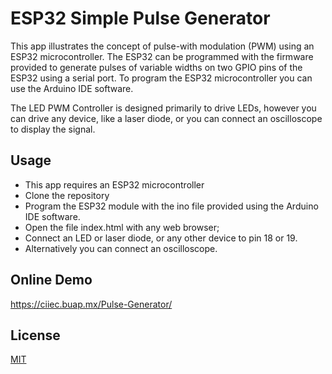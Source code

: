 # ESP32 Simple Pulse Generator

This app illustrates the concept of pulse-with modulation (PWM) using an ESP32 microcontroller. The ESP32 can be programmed with the firmware provided to generate pulses of variable widths on two GPIO pins of the ESP32 using a serial port. To program the ESP32 microcontroller you can use the Arduino IDE software.

The LED PWM Controller is designed primarily to drive LEDs, however you can drive any device, like a laser diode, or you can connect an oscilloscope to display the signal. 


## Usage

- This app requires an ESP32 microcontroller
- Clone the repository
- Program the ESP32 module with the ino file provided using the Arduino IDE software.
- Open the file index.html with any web browser;
- Connect an LED or laser diode, or any other device to pin 18 or 19.
- Alternatively you can connect an oscilloscope.

## Online Demo 

https://ciiec.buap.mx/Pulse-Generator/

## License

[MIT](LICENSE)
